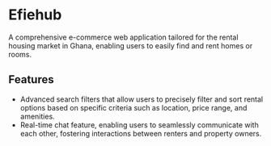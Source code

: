 # Efiehub

A comprehensive e-commerce web application tailored for the rental housing market in Ghana, enabling users to easily find and rent homes or rooms.

## Features
- Advanced search filters that allow users to precisely filter and sort rental options based on specific criteria such as location, price range, and amenities.
- Real-time chat feature, enabling users to seamlessly communicate with each other, fostering interactions between renters and property owners.
